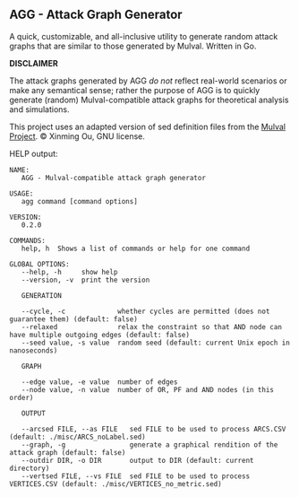 ## AGG - Attack Graph Generator
A quick, customizable, and all-inclusive utility to generate random attack graphs
that are similar to those generated by Mulval. Written in Go.

**DISCLAIMER**

The attack graphs generated by AGG *do not* reflect real-world
scenarios or make any semantical sense; rather the purpose of AGG is to quickly
generate (random) Mulval-compatible attack graphs for theoretical analysis and simulations.

This project uses an adapted version of sed definition files from the 
[Mulval Project](https://github.com/fiware-cybercaptor/mulval). © Xinming Ou, GNU license. 

HELP output:
```
NAME:
   AGG - Mulval-compatible attack graph generator

USAGE:
   agg command [command options]

VERSION:
   0.2.0

COMMANDS:
   help, h  Shows a list of commands or help for one command

GLOBAL OPTIONS:
   --help, -h     show help
   --version, -v  print the version

   GENERATION

   --cycle, -c             whether cycles are permitted (does not guarantee them) (default: false)
   --relaxed               relax the constraint so that AND node can have multiple outgoing edges (default: false)
   --seed value, -s value  random seed (default: current Unix epoch in nanoseconds)

   GRAPH

   --edge value, -e value  number of edges
   --node value, -n value  number of OR, PF and AND nodes (in this order)

   OUTPUT

   --arcsed FILE, --as FILE   sed FILE to be used to process ARCS.CSV (default: ./misc/ARCS_noLabel.sed)
   --graph, -g                generate a graphical rendition of the attack graph (default: false)
   --outdir DIR, -o DIR       output to DIR (default: current directory)
   --vertsed FILE, --vs FILE  sed FILE to be used to process VERTICES.CSV (default: ./misc/VERTICES_no_metric.sed)
```